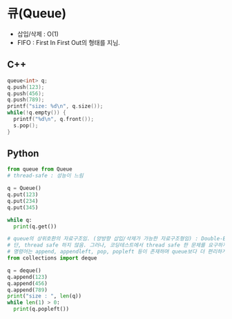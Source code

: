 # 큐(Queue)
- 삽입/삭제 : O(1)
- FIFO : First In First Out의 형태를 지님.

## C++

``` c++
queue<int> q;
q.push(123);
q.push(456);
q.push(789);
printf("size: %d\n", q.size());
while(!q.empty()) {
  printf("%d\n", q.front());
  s.pop();
}
```

## Python

```python
from queue from Queue
# thread-safe : 성능이 느림

q = Queue()
q.put(123)
q.put(234)
q.put(345)

while q:
  print(q.get())
```

```python
# queue의 상위호환의 자료구조임. (양방향 삽입/삭제가 가능한 자료구조형임) : Double-Ended Queue 임.
# 단, thread safe 하지 않음. 그러나, 코딩테스트에서 thread safe 한 문제를 요구하지 않음.
# 명령어는 append, appendleft, pop, popleft 등이 존재하며 queue보다 더 편리하게 사용할 수 있음.
from collections import deque

q = deque()
q.append(123)
q.append(456)
q.append(789)
print("size : ", len(q))
while len(1) > 0:
  print(q.popleft())
```
